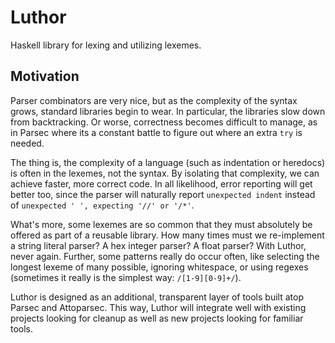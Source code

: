 Luthor
======

Haskell library for lexing and utilizing lexemes.

Motivation
----------

Parser combinators are very nice, but as the complexity of the syntax grows, standard libraries begin to wear. In particular, the libraries slow down from backtracking. Or worse, correctness becomes difficult to manage, as in Parsec where its a constant battle to figure out where an extra `try` is needed.

The thing is, the complexity of a language (such as indentation or heredocs) is often in the lexemes, not the syntax. By isolating that complexity, we can achieve faster, more correct code. In all likelihood, error reporting will get better too, since the parser will naturally report `unexpected indent` instead of `unexpected ' ', expecting '//' or '/*'`.

What's more, some lexemes are so common that they must absolutely be offered as part of a reusable library. How many times must we re-implement a string literal parser? A hex integer parser? A float parser? With Luthor, never again. Further, some patterns really do occur often, like selecting the longest lexeme of many possible, ignoring whitespace, or using regexes (sometimes it really is the simplest way: `/[1-9][0-9]+/`).

Luthor is designed as an additional, transparent layer of tools built atop Parsec and Attoparsec. This way, Luthor will integrate well with existing projects looking for cleanup as well as new projects looking for familiar tools.